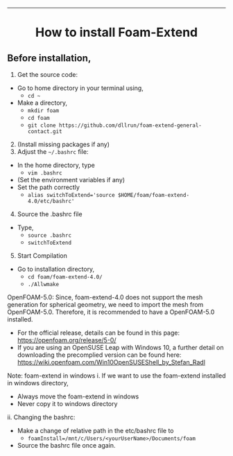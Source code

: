 <hr>

<h1><p align="center"> How to install Foam-Extend 
</p></h1>	           



Before installation,
--------------------

1. Get the source code: 
- Go to home directory in your terminal using,
  - `cd ~`
- Make a directory,
  - `mkdir foam`
  - `cd foam`
  - `git clone https://github.com/dllrun/foam-extend-general-contact.git `

2. (Install missing packages if any)
3. Adjust the `~/.bashrc` file: 
- In the home directory, type 
  - `vim .bashrc`
- (Set the environment variables if any)
- Set the path correctly
  - `alias switchToExtend='source $HOME/foam/foam-extend-4.0/etc/bashrc'`

4. Source the .bashrc file
- Type,
  - `source .bashrc`
  - `switchToExtend`

5. Start Compilation
- Go to installation directory,
  - `cd foam/foam-extend-4.0/`
  - `./Allwmake`


OpenFOAM-5.0: 
Since, foam-extend-4.0 does not support the mesh generation for spherical 
geometry, we need to import the mesh from OpenFOAM-5.0. Therefore, it is 
recommended to have a OpenFOAM-5.0 installed.
- For the official release, details can be found in this page: 
https://openfoam.org/release/5-0/ 
- If you are using an OpenSUSE Leap with Windows 10, a further detail on 
downloading the precomplied version can be found here: 
https://wiki.openfoam.com/Win10OpenSUSEShell_by_Stefan_Radl 


Note: foam-extend in windows 
i. If we want to use the foam-extend installed in windows directory,
- Always move the foam-extend in windows
- Never copy it to windows directory

ii. Changing the bashrc: 
- Make a change of relative path in the etc/bashrc file to 
  - `foamInstall=/mnt/c/Users/<yourUserName>/Documents/foam`
- Source the bashrc file once again.


 
